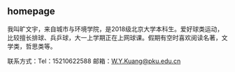 ## homepage
我叫旷文宇，来自城市与环境学院，是2018级北京大学本科生。爱好球类运动，比较擅长排球、兵乒球，大一上学期正在上网球课。假期有空时喜欢阅读名著，文学类，哲思类等。

联系方式：Tel：15210622588    邮箱：W.Y.Kuang@pku.edu.cn
